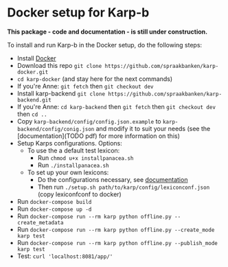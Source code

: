 Docker setup for Karp-b
=======================

**This package - code and documentation - is still under construction.**

To install and run Karp-b in the Docker setup, do the following steps:

* Install [Docker](TODO)
* Download this repo `git clone https://github.com/spraakbanken/karp-docker.git`
* `cd karp-docker` (and stay here for the next commands)
* If you're Anne: `git fetch` then `git checkout dev`
* Install karp-backend `git clone https://github.com/spraakbanken/karp-backend.git`
* If you're Anne: `cd karp-backend` then `git fetch` then `git checkout dev` then `cd ..`
* Copy `karp-backend/config/config.json.example` to `karp-backend/config/conig.json` and modify it to suit your needs
  (see the [documentation](TODO pdf) for more information on this)
* Setup Karps configurations. Options:
    * To use the a default test lexicon:
        * Run `chmod u+x installpanacea.sh`
        * Run `./installpanacea.sh`
    * To set up your own lexicons:
        * Do the configurations necessary, see [documentation](TODO)
        * Then run `./setup.sh path/to/karp/config/lexiconconf.json` (copy lexiconfconf to docker)
* Run `docker-compose build`
* Run `docker-compose up -d`
* Run `docker-compose run --rm karp python offline.py --create_metadata`
* Run `docker-compose run --rm karp python offline.py --create_mode karp test`
* Run `docker-compose run --rm karp python offline.py --publish_mode karp test`
* Test: `curl 'localhost:8081/app/'`

